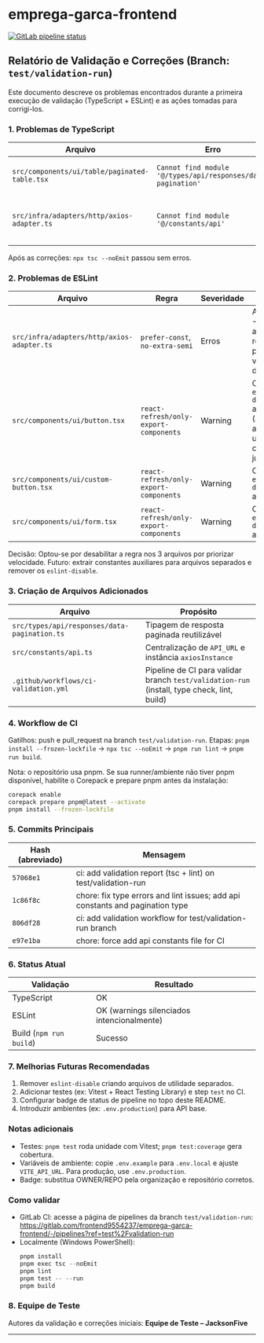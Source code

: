 # emprega-garca-frontend

[![GitLab pipeline status](https://gitlab.com/frontend9554237/emprega-garca-frontend/badges/test/validation-run/pipeline.svg)](https://gitlab.com/frontend9554237/emprega-garca-frontend/-/pipelines?ref=test%2Fvalidation-run)


## Relatório de Validação e Correções (Branch: `test/validation-run`)

Este documento descreve os problemas encontrados durante a primeira execução de validação (TypeScript + ESLint) e as ações tomadas para corrigi-los.

### 1. Problemas de TypeScript
| Arquivo | Erro | Causa | Solução |
|--------|------|-------|---------|
| `src/components/ui/table/paginated-table.tsx` | `Cannot find module '@/types/api/responses/data-pagination'` | Tipo de paginação não existia | Criado arquivo `src/types/api/responses/data-pagination.ts` com interface `DataPagination<T>` |
| `src/infra/adapters/http/axios-adapter.ts` | `Cannot find module '@/constants/api'` | Arquivo de constantes/API inexistente e ignorado via `.gitignore` | Criado `src/constants/api.ts` e forçado versionamento (`git add -f`) |

Após as correções: `npx tsc --noEmit` passou sem erros.

### 2. Problemas de ESLint
| Arquivo | Regra | Severidade | Ação |
|---------|-------|------------|------|
| `src/infra/adapters/http/axios-adapter.ts` | `prefer-const`, `no-extra-semi` | Erros | Ajustado `let` → `const` onde aplicável e removido ponto e vírgula desnecessário |
| `src/components/ui/button.tsx` | `react-refresh/only-export-components` | Warning | Comentário `/* eslint-disable */` adicionado (arquitetura atual mantém util + componente juntos) |
| `src/components/ui/custom-button.tsx` | `react-refresh/only-export-components` | Warning | Comentário `/* eslint-disable */` adicionado |
| `src/components/ui/form.tsx` | `react-refresh/only-export-components` | Warning | Comentário `/* eslint-disable */` adicionado |

Decisão: Optou-se por desabilitar a regra nos 3 arquivos por priorizar velocidade. Futuro: extrair constantes auxiliares para arquivos separados e remover os `eslint-disable`.

### 3. Criação de Arquivos Adicionados
| Arquivo | Propósito |
|---------|----------|
| `src/types/api/responses/data-pagination.ts` | Tipagem de resposta paginada reutilizável |
| `src/constants/api.ts` | Centralização de `API_URL` e instância `axiosInstance` |
| `.github/workflows/ci-validation.yml` | Pipeline de CI para validar branch `test/validation-run` (install, type check, lint, build) |

### 4. Workflow de CI
Gatilhos: push e pull_request na branch `test/validation-run`.
 Etapas: `pnpm install --frozen-lockfile` → `npx tsc --noEmit` → `pnpm run lint` → `pnpm run build`.

Nota: o repositório usa pnpm. Se sua runner/ambiente não tiver pnpm disponível, habilite o Corepack e prepare pnpm antes da instalação:

```bash
corepack enable
corepack prepare pnpm@latest --activate
pnpm install --frozen-lockfile
```
### 5. Commits Principais
| Hash (abreviado) | Mensagem |
|------------------|----------|
| `57068e1` | ci: add validation report (tsc + lint) on test/validation-run |
| `1c86f8c` | chore: fix type errors and lint issues; add api constants and pagination type |
| `806df28` | ci: add validation workflow for test/validation-run branch |
| `e97e1ba` | chore: force add api constants file for CI |

### 6. Status Atual
| Validação | Resultado |
|-----------|-----------|
| TypeScript | OK |
| ESLint | OK (warnings silenciados intencionalmente) |
| Build (`npm run build`) | Sucesso |

### 7. Melhorias Futuras Recomendadas
1. Remover `eslint-disable` criando arquivos de utilidade separados.
2. Adicionar testes (ex: Vitest + React Testing Library) e step `test` no CI.
3. Configurar badge de status de pipeline no topo deste README.
4. Introduzir ambientes (ex: `.env.production`) para API base.

### Notas adicionais
- Testes: `pnpm test` roda unidade com Vitest; `pnpm test:coverage` gera cobertura.
- Variáveis de ambiente: copie `.env.example` para `.env.local` e ajuste `VITE_API_URL`. Para produção, use `.env.production`.
- Badge: substitua OWNER/REPO pela organização e repositório corretos.

### Como validar
- GitLab CI: acesse a página de pipelines da branch `test/validation-run`:
	https://gitlab.com/frontend9554237/emprega-garca-frontend/-/pipelines?ref=test%2Fvalidation-run
- Localmente (Windows PowerShell):
	```powershell
	pnpm install
	pnpm exec tsc --noEmit
	pnpm lint
	pnpm test -- --run
	pnpm build
	```

### 8. Equipe de Teste
Autores da validação e correções iniciais: **Equipe de Teste – JacksonFive**

---



